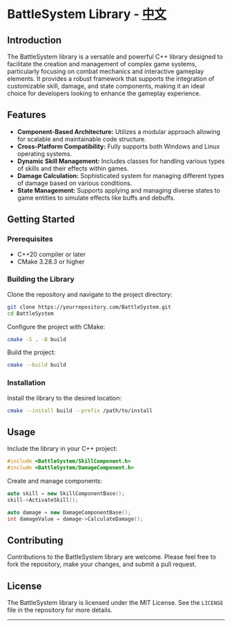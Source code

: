 
# BattleSystem Library - [中文](README_zh.md)

## Introduction

The BattleSystem library is a versatile and powerful C++ library designed to facilitate the creation and management of complex game systems, particularly focusing on combat mechanics and interactive gameplay elements. It provides a robust framework that supports the integration of customizable skill, damage, and state components, making it an ideal choice for developers looking to enhance the gameplay experience.

## Features

- **Component-Based Architecture:** Utilizes a modular approach allowing for scalable and maintainable code structure.
- **Cross-Platform Compatibility:** Fully supports both Windows and Linux operating systems.
- **Dynamic Skill Management:** Includes classes for handling various types of skills and their effects within games.
- **Damage Calculation:** Sophisticated system for managing different types of damage based on various conditions.
- **State Management:** Supports applying and managing diverse states to game entities to simulate effects like buffs and debuffs.

## Getting Started

### Prerequisites

- C++20 compiler or later
- CMake 3.28.3 or higher

### Building the Library

Clone the repository and navigate to the project directory:

```bash
git clone https://yourrepository.com/BattleSystem.git
cd BattleSystem
```

Configure the project with CMake:

```bash
cmake -S . -B build
```

Build the project:

```bash
cmake --build build
```

### Installation

Install the library to the desired location:

```bash
cmake --install build --prefix /path/to/install
```

## Usage

Include the library in your C++ project:

```cpp
#include <BattleSystem/SkillComponent.h>
#include <BattleSystem/DamageComponent.h>
```

Create and manage components:

```cpp
auto skill = new SkillComponentBase();
skill->ActivateSkill();

auto damage = new DamageComponentBase();
int damageValue = damage->CalculateDamage();
```

## Contributing

Contributions to the BattleSystem library are welcome. Please feel free to fork the repository, make your changes, and submit a pull request.

## License

The BattleSystem library is licensed under the MIT License. See the `LICENSE` file in the repository for more details.

---
